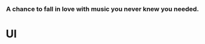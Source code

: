 

<h3 align="center">
    <p>A chance to fall in love with music you never knew you needed.</p>
</h3>

# UI

